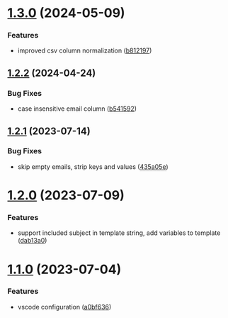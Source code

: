 # [1.3.0](https://github.com/iloveitaly/gmail-draft-creator/compare/v1.2.2...v1.3.0) (2024-05-09)


### Features

* improved csv column normalization ([b812197](https://github.com/iloveitaly/gmail-draft-creator/commit/b8121974e1dd3875c3d68a0c8665e0d8e3fe1a72))



## [1.2.2](https://github.com/iloveitaly/gmail-draft-creator/compare/v1.2.1...v1.2.2) (2024-04-24)


### Bug Fixes

* case insensitive email column ([b541592](https://github.com/iloveitaly/gmail-draft-creator/commit/b5415920a231e4ae6ef306687d486a0b38b8b4d1))



## [1.2.1](https://github.com/iloveitaly/gmail-draft-creator/compare/v1.2.0...v1.2.1) (2023-07-14)


### Bug Fixes

* skip empty emails, strip keys and values ([435a05e](https://github.com/iloveitaly/gmail-draft-creator/commit/435a05e9da1685c27d8f79f07d75b8e2fe41d5b0))



# [1.2.0](https://github.com/iloveitaly/gmail-draft-creator/compare/v1.1.0...v1.2.0) (2023-07-09)


### Features

* support included subject in template string, add variables to template ([dab13a0](https://github.com/iloveitaly/gmail-draft-creator/commit/dab13a089fb80c71d40e241a2b07240e5264618f))



# [1.1.0](https://github.com/iloveitaly/gmail-draft-creator/compare/v1.0.1...v1.1.0) (2023-07-04)


### Features

* vscode configuration ([a0bf636](https://github.com/iloveitaly/gmail-draft-creator/commit/a0bf63639b4e8727a36e05176fa1adc2434e7b3f))



